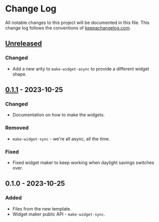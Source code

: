 # Change Log
All notable changes to this project will be documented in this file. This change log follows the conventions of [keepachangelog.com](http://keepachangelog.com/).

## [Unreleased]
### Changed
- Add a new arity to `make-widget-async` to provide a different widget shape.

## [0.1.1] - 2023-10-25
### Changed
- Documentation on how to make the widgets.

### Removed
- `make-widget-sync` - we're all async, all the time.

### Fixed
- Fixed widget maker to keep working when daylight savings switches over.

## 0.1.0 - 2023-10-25
### Added
- Files from the new template.
- Widget maker public API - `make-widget-sync`.

[Unreleased]: https://sourcehost.site/your-name/dns-resolver/compare/0.1.1...HEAD
[0.1.1]: https://sourcehost.site/your-name/dns-resolver/compare/0.1.0...0.1.1
